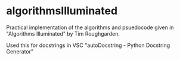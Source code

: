 # algorithmsIlluminated
Practical implementation of the algorithms and psuedocode given in "Algorithms Illuminated" by Tim Roughgarden.


Used this for docstrings in VSC "autoDocstring - Python Docstring Generator"